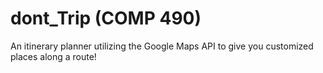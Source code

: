 # dont_Trip (COMP 490)
An itinerary planner utilizing the Google Maps API to give you customized places along a route!

